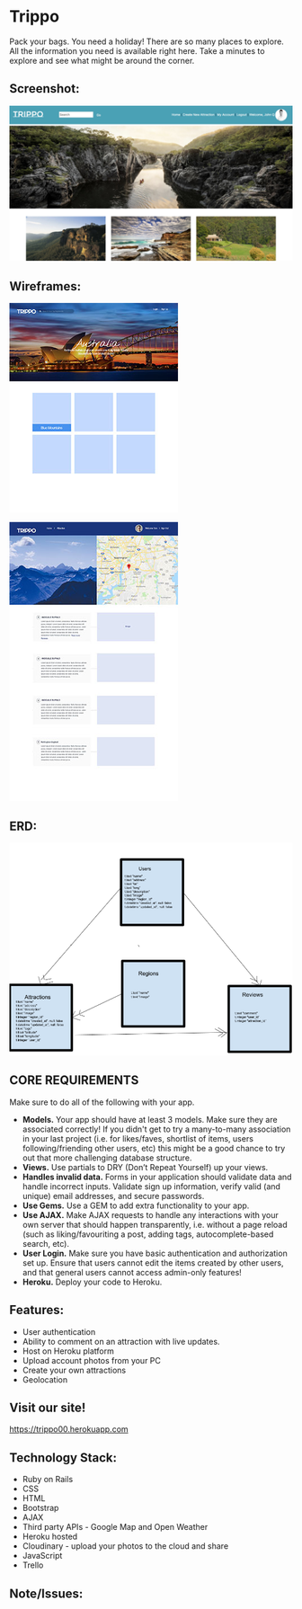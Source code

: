 # Trippo

Pack your bags. You need a holiday!
There are so many places to explore. All the information you need is available right here. Take a minutes to explore and see what might be around the corner.

## Screenshot:

![Homepage](/images/trippo.jpg)

## Wireframes:

![UI](/images/trippo_ui.jpg)

![UI](/images/trippo_ui2.jpg)

## ERD:

![ERD](/images/trippo_erd.png)

## CORE REQUIREMENTS
Make sure to do all of the following with your app.

* **Models.** Your app should have at least 3 models. Make sure they are
associated correctly! If you didn't get to try a many-to-many association in your last project (i.e. for likes/faves, shortlist of items, users following/friending other users, etc) this might be a good chance to try out that more challenging database structure.
* **Views.** Use partials to DRY (Don’t Repeat Yourself) up your views.
* **Handles invalid data.** Forms in your application should validate data and handle incorrect inputs. Validate sign up information, verify valid (and unique) email addresses, and secure passwords.
* **Use Gems.** Use a GEM to add extra functionality to your app.
* **Use AJAX.** Make AJAX requests to handle any interactions with your own server that should happen transparently, i.e. without a page reload (such as liking/favouriting a post, adding tags, autocomplete-based search, etc).
* **User Login.** Make sure you have basic authentication and authorization set up. Ensure that users cannot edit the items created by other users, and that general users cannot access admin-only features!
* **Heroku.** Deploy your code to Heroku.


## Features:

* User authentication
* Ability to comment on an attraction with live updates.
* Host on Heroku platform
* Upload account photos from your PC
* Create your own attractions
* Geolocation

## Visit our site!

https://trippo00.herokuapp.com

## Technology Stack:

* Ruby on Rails
* CSS
* HTML
* Bootstrap
* AJAX
* Third party APIs - Google Map and Open Weather
* Heroku hosted
* Cloudinary - upload your photos to the cloud and share
* JavaScript
* Trello


## Note/Issues:
